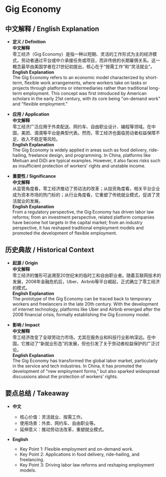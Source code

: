 # Gig Economy

## 中文解释 / English Explanation

* **定义 / Definition**  
  **中文解释**  
  零工经济（Gig Economy）是指一种以短期、灵活的工作形式为主的经济模式，劳动者通过平台或中介承接任务或项目，而非传统的长期雇佣关系。这一概念最早由美国学者在21世纪初提出，核心在于“按需工作”和“灵活就业”。  
  **English Explanation**  
  The Gig Economy refers to an economic model characterized by short-term, flexible work arrangements, where workers take on tasks or projects through platforms or intermediaries rather than traditional long-term employment. This concept was first introduced by American scholars in the early 21st century, with its core being "on-demand work" and "flexible employment."

* **应用 / Application**  
  **中文解释**  
  零工经济广泛应用于外卖配送、网约车、自由职业设计、编程等领域。在中国，美团、滴滴等平台是典型代表。然而，零工经济也面临劳动者权益保障不足、收入不稳定等风险。  
  **English Explanation**  
  The Gig Economy is widely applied in areas such as food delivery, ride-hailing, freelance design, and programming. In China, platforms like Meituan and DiDi are typical examples. However, it also faces risks such as insufficient protection of workers' rights and unstable income.

* **重要性 / Significance**  
  **中文解释**  
  从监管角度看，零工经济推动了劳动法的改革；从投资角度看，相关平台企业成为资本市场的热门标的；从行业角度看，它重塑了传统就业模式，促进了灵活就业的发展。  
  **English Explanation**  
  From a regulatory perspective, the Gig Economy has driven labor law reforms; from an investment perspective, related platform companies have become hot targets in the capital market; from an industry perspective, it has reshaped traditional employment models and promoted the development of flexible employment.

## 历史典故 / Historical Context

* **起源 / Origin**  
  **中文解释**  
  零工经济的雏形可追溯至20世纪末的临时工和自由职业者。随着互联网技术的发展，2008年金融危机后，Uber、Airbnb等平台崛起，正式确立了零工经济的模式。  
  **English Explanation**  
  The prototype of the Gig Economy can be traced back to temporary workers and freelancers in the late 20th century. With the development of internet technology, platforms like Uber and Airbnb emerged after the 2008 financial crisis, formally establishing the Gig Economy model.

* **影响 / Impact**  
  **中文解释**  
  零工经济改变了全球劳动力市场，尤其在服务业和科技行业影响深远。在中国，它推动了“新就业形态”的发展，但也引发了关于劳动者权益保护的广泛讨论。  
  **English Explanation**  
  The Gig Economy has transformed the global labor market, particularly in the service and tech industries. In China, it has promoted the development of "new employment forms," but also sparked widespread discussions about the protection of workers' rights.

## 要点总结 / Takeaway

* **中文**  
  - 核心价值：灵活就业、按需工作。  
  - 使用场景：外卖、网约车、自由职业等。  
  - 延伸意义：推动劳动法改革，重塑就业模式。  

* **English**  
  - Key Point 1: Flexible employment and on-demand work.  
  - Key Point 2: Applications in food delivery, ride-hailing, and freelancing.  
  - Key Point 3: Driving labor law reforms and reshaping employment models.